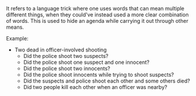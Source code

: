 It refers to a language trick where one uses words that can mean multiple different things, when they could've instead used a more clear combination of words. This is used to hide an agenda while carrying it out through other means.

Example:
- Two dead in officer-involved shooting
	- Did the police shoot two suspects?
	- Did the police shoot one suspect and one innocent?
	- Did the police shoot two innocents?
	- Did the police shoot innocents while trying to shoot suspects?
	- Did the suspects and police shoot each other and some others died?
	- Did two people kill each other when an officer was nearby?